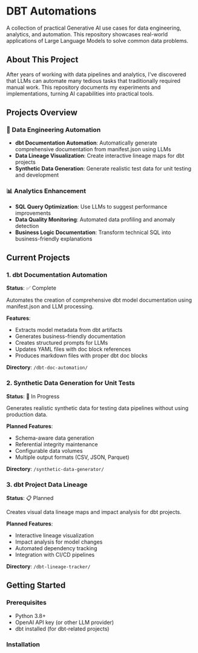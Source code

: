 # DBT Automations

A collection of practical Generative AI use cases for data engineering, analytics, and automation. This repository showcases real-world applications of Large Language Models to solve common data problems.

## About This Project

After years of working with data pipelines and analytics, I've discovered that LLMs can automate many tedious tasks that traditionally required manual work. This repository documents my experiments and implementations, turning AI capabilities into practical tools.

## Projects Overview

### 🔄 Data Engineering Automation
- **dbt Documentation Automation**: Automatically generate comprehensive documentation from manifest.json using LLMs
- **Data Lineage Visualization**: Create interactive lineage maps for dbt projects
- **Synthetic Data Generation**: Generate realistic test data for unit testing and development

### 📊 Analytics Enhancement
- **SQL Query Optimization**: Use LLMs to suggest performance improvements
- **Data Quality Monitoring**: Automated data profiling and anomaly detection
- **Business Logic Documentation**: Transform technical SQL into business-friendly explanations

## Current Projects

### 1. dbt Documentation Automation
**Status**: ✅ Complete

Automates the creation of comprehensive dbt model documentation using manifest.json and LLM processing.

**Features**:
- Extracts model metadata from dbt artifacts
- Generates business-friendly documentation
- Creates structured prompts for LLMs
- Updates YAML files with doc block references
- Produces markdown files with proper dbt doc blocks

**Directory**: `/dbt-doc-automation/`

### 2. Synthetic Data Generation for Unit Tests
**Status**: 🚧 In Progress

Generates realistic synthetic data for testing data pipelines without using production data.

**Planned Features**:
- Schema-aware data generation
- Referential integrity maintenance
- Configurable data volumes
- Multiple output formats (CSV, JSON, Parquet)

**Directory**: `/synthetic-data-generator/`

### 3. dbt Project Data Lineage
**Status**: 📋 Planned

Creates visual data lineage maps and impact analysis for dbt projects.

**Planned Features**:
- Interactive lineage visualization
- Impact analysis for model changes
- Automated dependency tracking
- Integration with CI/CD pipelines

**Directory**: `/dbt-lineage-tracker/`

## Getting Started

### Prerequisites
- Python 3.8+
- OpenAI API key (or other LLM provider)
- dbt installed (for dbt-related projects)

### Installation
